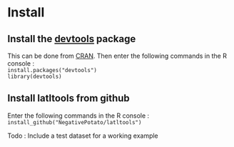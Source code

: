 # Install
## Install the [devtools](https://github.com/hadley/devtools) package 
This can be done from [CRAN](https://cran.r-project.org/]). Then enter the following commands in the R console : \
`install.packages("devtools")` \
`library(devtools)`

## Install latltools from github
Enter the following commands in the R console : \
`install_github("NegativePotato/latltools")`

Todo : 
Include a test dataset for a working example
